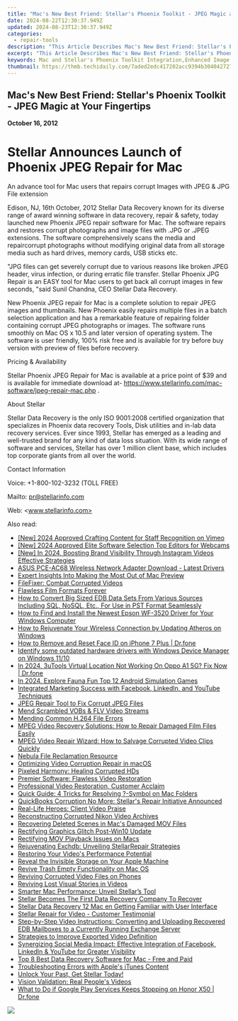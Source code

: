 ```yaml
---
title: "Mac's New Best Friend: Stellar's Phoenix Toolkit - JPEG Magic at Your Fingertips"
date: 2024-08-22T12:30:37.949Z
updated: 2024-08-23T12:30:37.949Z
categories:
  - repair-tools
description: "This Article Describes Mac's New Best Friend: Stellar's Phoenix Toolkit - JPEG Magic at Your Fingertips"
excerpt: "This Article Describes Mac's New Best Friend: Stellar's Phoenix Toolkit - JPEG Magic at Your Fingertips"
keywords: Mac and Stellar's Phoenix Toolkit Integration,Enhanced Image Editing on Mac with JPEG Tools,Phoenix Toolkit for Mac Users,Simplified JPEG Manipulation for Mac,Mac-Compatible Tools for Advanced JPEG Editing,Stellar's Phoenix Toolkit Features on Mac Devices,Unlocking Creative Potential
thumbnail: https://thmb.techidaily.com/7aded2edc417202acc9394b304042727d6eb0d2ac27c609d7377dead2e886b5a.jpg
---
```


## Mac's New Best Friend: Stellar's Phoenix Toolkit - JPEG Magic at Your Fingertips

**October 16, 2012**

# **Stellar Announces Launch of Phoenix JPEG Repair for Mac**

 An advance tool for Mac users that repairs corrupt Images with JPEG & JPG File extension

 Edison, NJ, 16th October, 2012 Stellar Data Recovery known for its diverse range of award winning software in data recovery, repair & safety, today launched new Phoenix JPEG repair software for Mac. The software repairs and restores corrupt photographs and image files with .JPG or .JPEG extensions. The software comprehensively scans the media and repaircorrupt photographs without modifying original data from all storage media such as hard drives, memory cards, USB sticks etc.

 "JPG files can get severely corrupt due to various reasons like broken JPEG header, virus infection, or during erratic file transfer. Stellar Phoenix JPG Repair is an EASY tool for Mac users to get back all corrupt images in few seconds, "said Sunil Chandna, CEO Stellar Data Recovery.

 New Phoenix JPEG repair for Mac is a complete solution to repair JPEG images and thumbnails. New Phoenix easily repairs multiple files in a batch selection application and has a remarkable feature of repairing folder containing corrupt JPEG photographs or images. The software runs smoothly on Mac OS x 10.5 and later version of operating system. The software is user friendly, 100% risk free and is available for try before buy version with preview of files before recovery.

Pricing & Availability

 Stellar Phoenix JPEG Repair for Mac is available at a price point of $39 and is available for immediate download at- <https://www.stellarinfo.com/mac-software/jpeg-repair-mac.php> .

About Stellar

 Stellar Data Recovery is the only ISO 9001:2008 certified organization that specializes in Phoenix data recovery Tools, Disk utilities and in-lab data recovery services. Ever since 1993, Stellar has emerged as a leading and well-trusted brand for any kind of data loss situation. With its wide range of software and services, Stellar has over 1 million client base, which includes top corporate giants from all over the world.
  
Contact Information

Voice: +1-800-102-3232 (TOLL FREE)

Mailto: <pr@stellarinfo.com>

 Web: <www.stellarinfo.com>


<ins class="adsbygoogle"
     style="display:block"
     data-ad-format="autorelaxed"
     data-ad-client="ca-pub-7571918770474297"
     data-ad-slot="1223367746"></ins>



<ins class="adsbygoogle"
     style="display:block"
     data-ad-client="ca-pub-7571918770474297"
     data-ad-slot="8358498916"
     data-ad-format="auto"
     data-full-width-responsive="true"></ins>



<span class="atpl-alsoreadstyle">Also read:</span>
<div><ul>
<li><a href="https://vimeo-videos.techidaily.com/new-2024-approved-crafting-content-for-staff-recognition-on-vimeo/"><u>[New] 2024 Approved  Crafting Content for Staff Recognition on Vimeo</u></a></li>
<li><a href="https://digital-screen-recording.techidaily.com/new-2024-approved-elite-software-selection-top-editors-for-webcams/"><u>[New] 2024 Approved  Elite Software Selection  Top Editors for Webcams</u></a></li>
<li><a href="https://instagram-videos.techidaily.com/new-in-2024-boosting-brand-visibility-through-instagram-videos-effective-strategies/"><u>[New] In 2024, Boosting Brand Visibility Through Instagram Videos  Effective Strategies</u></a></li>
<li><a href="https://driver-download.techidaily.com/asus-pce-ac68-wireless-network-adapter-download-latest-drivers/"><u>ASUS PCE-AC68 Wireless Network Adapter Download - Latest Drivers</u></a></li>
<li><a href="https://fox-access.techidaily.com/expert-insights-into-making-the-most-out-of-mac-preview/"><u>Expert Insights Into Making the Most Out of Mac Preview</u></a></li>
<li><a href="https://data-wizards.techidaily.com/filefixer-combat-corrupted-videos/"><u>FileFixer: Combat Corrupted Videos</u></a></li>
<li><a href="https://data-wizards.techidaily.com/flawless-film-formats-forever/"><u>Flawless Film Formats Forever</u></a></li>
<li><a href="https://data-wizards.techidaily.com/how-to-convert-big-sized-edb-data-sets-from-various-sources-including-sql-nosql-etc-for-use-in-pst-format-seamlessly/"><u>How to Convert Big Sized EDB Data Sets From Various Sources Including SQL, NoSQL, Etc., For Use in PST Format Seamlessly</u></a></li>
<li><a href="https://hardware-help.techidaily.com/how-to-find-and-install-the-newest-epson-wf-3520-driver-for-your-windows-computer/"><u>How to Find and Install the Newest Epson WF-3520 Driver for Your Windows Computer</u></a></li>
<li><a href="https://driver-install.techidaily.com/how-to-rejuvenate-your-wireless-connection-by-updating-atheros-on-windows/"><u>How to Rejuvenate Your Wireless Connection by Updating Atheros on Windows</u></a></li>
<li><a href="https://iphone-unlock.techidaily.com/how-to-remove-and-reset-face-id-on-iphone-7-plus-drfone-by-drfone-ios/"><u>How to Remove and Reset Face ID on iPhone 7 Plus | Dr.fone</u></a></li>
<li><a href="https://review-topics.techidaily.com/identify-some-outdated-hardware-drivers-with-windows-device-manager-on-windows-1110-by-drivereasy-guide/"><u>Identify some outdated hardware drivers with Windows Device Manager on Windows 11/10</u></a></li>
<li><a href="https://fake-location.techidaily.com/in-2024-3utools-virtual-location-not-working-on-oppo-a1-5g-fix-now-drfone-by-drfone-virtual-android/"><u>In 2024, 3uTools Virtual Location Not Working On Oppo A1 5G? Fix Now | Dr.fone</u></a></li>
<li><a href="https://screen-video-capture.techidaily.com/in-2024-explore-fauna-fun-top-12-android-simulation-games/"><u>In 2024, Explore Fauna Fun  Top 12 Android Simulation Games</u></a></li>
<li><a href="https://data-wizards.techidaily.com/integrated-marketing-success-with-facebook-linkedin-and-youtube-techniques/"><u>Integrated Marketing Success with Facebook, LinkedIn, and YouTube Techniques</u></a></li>
<li><a href="https://data-wizards.techidaily.com/jpeg-repair-tool-to-fix-corrupt-jpeg-files/"><u>JPEG Repair Tool to Fix Corrupt JPEG Files</u></a></li>
<li><a href="https://data-wizards.techidaily.com/mend-scrambled-vobs-and-flv-video-streams/"><u>Mend Scrambled VOBs & FLV Video Streams</u></a></li>
<li><a href="https://data-wizards.techidaily.com/mending-common-h264-file-errors/"><u>Mending Common H.264 File Errors</u></a></li>
<li><a href="https://data-wizards.techidaily.com/mpeg-video-recovery-solutions-how-to-repair-damaged-film-files-easily/"><u>MPEG Video Recovery Solutions: How to Repair Damaged Film Files Easily</u></a></li>
<li><a href="https://data-wizards.techidaily.com/mpeg-video-repair-wizard-how-to-salvage-corrupted-video-clips-quickly/"><u>MPEG Video Repair Wizard: How to Salvage Corrupted Video Clips Quickly</u></a></li>
<li><a href="https://data-wizards.techidaily.com/nebula-file-reclamation-resource/"><u>Nebula File Reclamation Resource</u></a></li>
<li><a href="https://data-wizards.techidaily.com/optimizing-video-corruption-repair-in-macos/"><u>Optimizing Video Corruption Repair in macOS</u></a></li>
<li><a href="https://data-wizards.techidaily.com/pixeled-harmony-healing-corrupted-hds/"><u>Pixeled Harmony: Healing Corrupted HDs</u></a></li>
<li><a href="https://data-wizards.techidaily.com/premier-software-flawless-video-restoration/"><u>Premier Software: Flawless Video Restoration</u></a></li>
<li><a href="https://data-wizards.techidaily.com/professional-video-restoration-customer-acclaim/"><u>Professional Video Restoration, Customer Acclaim</u></a></li>
<li><a href="https://data-wizards.techidaily.com/quick-guide-4-tricks-for-resolving-symbol-on-mac-folders/"><u>Quick Guide: 4 Tricks for Resolving ?-Symbol on Mac Folders</u></a></li>
<li><a href="https://data-wizards.techidaily.com/quickbooks-corruption-no-more-stellars-repair-initiative-announced/"><u>QuickBooks Corruption No More: Stellar's Repair Initiative Announced</u></a></li>
<li><a href="https://data-wizards.techidaily.com/real-life-heroes-client-video-praise/"><u>Real-Life Heroes: Client Video Praise</u></a></li>
<li><a href="https://data-wizards.techidaily.com/reconstructing-corrupted-nikon-video-archives/"><u>Reconstructing Corrupted Nikon Video Archives</u></a></li>
<li><a href="https://data-wizards.techidaily.com/recovering-deleted-scenes-in-macs-damaged-mov-files/"><u>Recovering Deleted Scenes in Mac's Damaged MOV Files</u></a></li>
<li><a href="https://data-wizards.techidaily.com/rectifying-graphics-glitch-post-win10-update/"><u>Rectifying Graphics Glitch Post-Win10 Update</u></a></li>
<li><a href="https://data-wizards.techidaily.com/rectifying-mov-playback-issues-on-macs/"><u>Rectifying MOV Playback Issues on Macs</u></a></li>
<li><a href="https://data-wizards.techidaily.com/rejuvenating-exchdb-unveiling-stellarrepair-strategies/"><u>Rejuvenating Exchdb: Unveiling StellarRepair Strategies</u></a></li>
<li><a href="https://data-wizards.techidaily.com/restoring-your-videos-performance-potential/"><u>Restoring Your Video's Performance Potential</u></a></li>
<li><a href="https://data-wizards.techidaily.com/reveal-the-invisible-storage-on-your-apple-machine/"><u>Reveal the Invisible Storage on Your Apple Machine</u></a></li>
<li><a href="https://data-wizards.techidaily.com/revive-trash-empty-functionality-on-mac-os/"><u>Revive Trash Empty Functionality on Mac OS</u></a></li>
<li><a href="https://data-wizards.techidaily.com/reviving-corrupted-video-files-on-phones/"><u>Reviving Corrupted Video Files on Phones</u></a></li>
<li><a href="https://data-wizards.techidaily.com/reviving-lost-visual-stories-in-videos/"><u>Reviving Lost Visual Stories in Videos</u></a></li>
<li><a href="https://data-wizards.techidaily.com/smarter-mac-performance-unveil-stellars-tool/"><u>Smarter Mac Performance: Unveil Stellar’s Tool</u></a></li>
<li><a href="https://data-wizards.techidaily.com/stellar-becomes-the-first-data-recovery-company-to-recover/"><u>Stellar Becomes The First Data Recovery Company To Recover</u></a></li>
<li><a href="https://data-wizards.techidaily.com/stellar-data-recovery-12-mac-en-getting-familiar-with-user-interface/"><u>Stellar Data Recovery 12 Mac en Getting Familiar with User Interface</u></a></li>
<li><a href="https://data-wizards.techidaily.com/stellar-repair-for-video-customer-testimonial/"><u>Stellar Repair for Video - Customer Testimonial</u></a></li>
<li><a href="https://data-wizards.techidaily.com/step-by-step-video-instructions-converting-and-uploading-recovered-edb-mailboxes-to-a-currently-running-exchange-server/"><u>Step-by-Step Video Instructions: Converting and Uploading Recovered EDB Mailboxes to a Currently Running Exchange Server</u></a></li>
<li><a href="https://data-wizards.techidaily.com/strategies-to-improve-exported-video-definition/"><u>Strategies to Improve Exported Video Definition</u></a></li>
<li><a href="https://data-wizards.techidaily.com/synergizing-social-media-impact-effective-integration-of-facebook-linkedin-and-youtube-for-greater-visibility/"><u>Synergizing Social Media Impact: Effective Integration of Facebook, LinkedIn & YouTube for Greater Visibility</u></a></li>
<li><a href="https://data-wizards.techidaily.com/top-8-best-data-recovery-software-for-mac-free-and-paid/"><u>Top 8 Best Data Recovery Software for Mac - Free and Paid</u></a></li>
<li><a href="https://data-wizards.techidaily.com/troubleshooting-errors-with-apples-itunes-content/"><u>Troubleshooting Errors with Apple's iTunes Content</u></a></li>
<li><a href="https://data-wizards.techidaily.com/unlock-your-past-get-stellar-today/"><u>Unlock Your Past, Get Stellar Today!</u></a></li>
<li><a href="https://data-wizards.techidaily.com/vision-validation-real-peoples-videos/"><u>Vision Validation: Real People's Videos</u></a></li>
<li><a href="https://howto.techidaily.com/what-to-do-if-google-play-services-keeps-stopping-on-honor-x50-drfone-by-drfone-fix-android-problems-fix-android-problems/"><u>What to Do if Google Play Services Keeps Stopping on Honor X50 | Dr.fone</u></a></li>
</ul></div>

<!-- affiliate ads begin -->
<a href="https://store.massmailsoftware.com/order/checkout.php?PRODS=1095219&QTY=1&AFFILIATE=108875&CART=1"><img src="https://secure.avangate.com/images/merchant/dc87c13749315c7217cdc4ac692e704c/banera_for_partners-20_%281%29.jpg" border="0"></a>
<!-- affiliate ads end -->